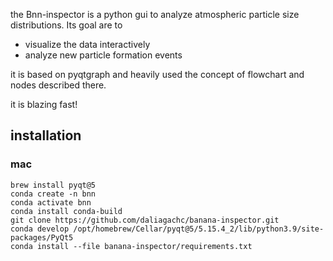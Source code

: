 the Bnn-inspector is a python gui to analyze atmospheric
particle size distributions. 
Its goal are to
 - visualize the data interactively 
 - analyze new particle formation events
 
it is based on pyqtgraph and heavily used the concept of flowchart and nodes described there. 

it is blazing fast! 

## installation
### mac 
```shell
brew install pyqt@5
conda create -n bnn
conda activate bnn
conda install conda-build
git clone https://github.com/daliagachc/banana-inspector.git
conda develop /opt/homebrew/Cellar/pyqt@5/5.15.4_2/lib/python3.9/site-packages/PyQt5
conda install --file banana-inspector/requirements.txt

```